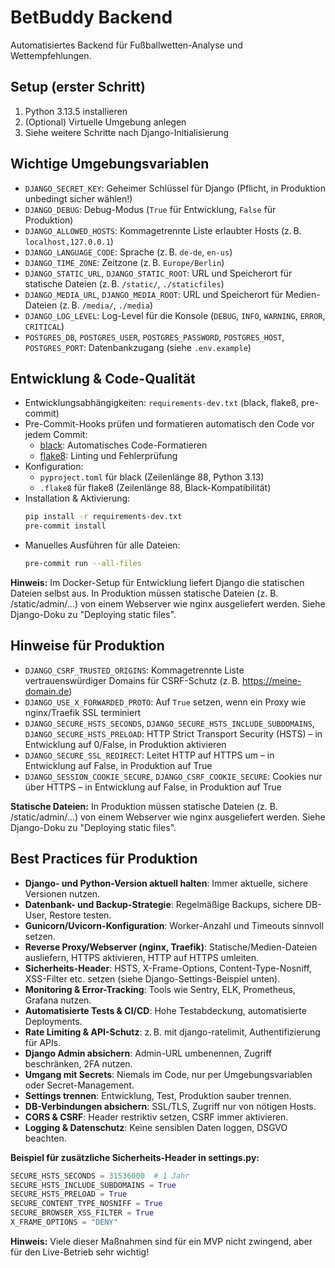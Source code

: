 # BetBuddy Backend

Automatisiertes Backend für Fußballwetten-Analyse und Wettempfehlungen.

## Setup (erster Schritt)

1. Python 3.13.5 installieren
2. (Optional) Virtuelle Umgebung anlegen
3. Siehe weitere Schritte nach Django-Initialisierung 

## Wichtige Umgebungsvariablen

- `DJANGO_SECRET_KEY`: Geheimer Schlüssel für Django (Pflicht, in Produktion unbedingt sicher wählen!)
- `DJANGO_DEBUG`: Debug-Modus (`True` für Entwicklung, `False` für Produktion)
- `DJANGO_ALLOWED_HOSTS`: Kommagetrennte Liste erlaubter Hosts (z. B. `localhost,127.0.0.1`)
- `DJANGO_LANGUAGE_CODE`: Sprache (z. B. `de-de`, `en-us`)
- `DJANGO_TIME_ZONE`: Zeitzone (z. B. `Europe/Berlin`)
- `DJANGO_STATIC_URL`, `DJANGO_STATIC_ROOT`: URL und Speicherort für statische Dateien (z. B. `/static/`, `./staticfiles`)
- `DJANGO_MEDIA_URL`, `DJANGO_MEDIA_ROOT`: URL und Speicherort für Medien-Dateien (z. B. `/media/`, `./media`)
- `DJANGO_LOG_LEVEL`: Log-Level für die Konsole (`DEBUG`, `INFO`, `WARNING`, `ERROR`, `CRITICAL`)
- `POSTGRES_DB`, `POSTGRES_USER`, `POSTGRES_PASSWORD`, `POSTGRES_HOST`, `POSTGRES_PORT`: Datenbankzugang (siehe `.env.example`)

## Entwicklung & Code-Qualität

- Entwicklungsabhängigkeiten: `requirements-dev.txt` (black, flake8, pre-commit)
- Pre-Commit-Hooks prüfen und formatieren automatisch den Code vor jedem Commit:
  - [black](https://black.readthedocs.io/): Automatisches Code-Formatieren
  - [flake8](https://flake8.pycqa.org/): Linting und Fehlerprüfung
- Konfiguration:
  - `pyproject.toml` für black (Zeilenlänge 88, Python 3.13)
  - `.flake8` für flake8 (Zeilenlänge 88, Black-Kompatibilität)
- Installation & Aktivierung:
  ```bash
  pip install -r requirements-dev.txt
  pre-commit install
  ```
- Manuelles Ausführen für alle Dateien:
  ```bash
  pre-commit run --all-files
  ``` 
**Hinweis:** Im Docker-Setup für Entwicklung liefert Django die statischen Dateien selbst aus. In Produktion müssen statische Dateien (z. B. /static/admin/...) von einem Webserver wie nginx ausgeliefert werden. Siehe Django-Doku zu "Deploying static files". 

## Hinweise für Produktion

- `DJANGO_CSRF_TRUSTED_ORIGINS`: Kommagetrennte Liste vertrauenswürdiger Domains für CSRF-Schutz (z. B. https://meine-domain.de)
- `DJANGO_USE_X_FORWARDED_PROTO`: Auf `True` setzen, wenn ein Proxy wie nginx/Traefik SSL terminiert
- `DJANGO_SECURE_HSTS_SECONDS`, `DJANGO_SECURE_HSTS_INCLUDE_SUBDOMAINS`, `DJANGO_SECURE_HSTS_PRELOAD`: HTTP Strict Transport Security (HSTS) – in Entwicklung auf 0/False, in Produktion aktivieren
- `DJANGO_SECURE_SSL_REDIRECT`: Leitet HTTP auf HTTPS um – in Entwicklung auf False, in Produktion auf True
- `DJANGO_SESSION_COOKIE_SECURE`, `DJANGO_CSRF_COOKIE_SECURE`: Cookies nur über HTTPS – in Entwicklung auf False, in Produktion auf True
  
**Statische Dateien:** In Produktion müssen statische Dateien (z. B. /static/admin/...) von einem Webserver wie nginx ausgeliefert werden. Siehe Django-Doku zu "Deploying static files". 

## Best Practices für Produktion

- **Django- und Python-Version aktuell halten**: Immer aktuelle, sichere Versionen nutzen.
- **Datenbank- und Backup-Strategie**: Regelmäßige Backups, sichere DB-User, Restore testen.
- **Gunicorn/Uvicorn-Konfiguration**: Worker-Anzahl und Timeouts sinnvoll setzen.
- **Reverse Proxy/Webserver (nginx, Traefik)**: Statische/Medien-Dateien ausliefern, HTTPS aktivieren, HTTP auf HTTPS umleiten.
- **Sicherheits-Header**: HSTS, X-Frame-Options, Content-Type-Nosniff, XSS-Filter etc. setzen (siehe Django-Settings-Beispiel unten).
- **Monitoring & Error-Tracking**: Tools wie Sentry, ELK, Prometheus, Grafana nutzen.
- **Automatisierte Tests & CI/CD**: Hohe Testabdeckung, automatisierte Deployments.
- **Rate Limiting & API-Schutz**: z. B. mit django-ratelimit, Authentifizierung für APIs.
- **Django Admin absichern**: Admin-URL umbenennen, Zugriff beschränken, 2FA nutzen.
- **Umgang mit Secrets**: Niemals im Code, nur per Umgebungsvariablen oder Secret-Management.
- **Settings trennen**: Entwicklung, Test, Produktion sauber trennen.
- **DB-Verbindungen absichern**: SSL/TLS, Zugriff nur von nötigen Hosts.
- **CORS & CSRF**: Header restriktiv setzen, CSRF immer aktivieren.
- **Logging & Datenschutz**: Keine sensiblen Daten loggen, DSGVO beachten.

**Beispiel für zusätzliche Sicherheits-Header in settings.py:**
```python
SECURE_HSTS_SECONDS = 31536000  # 1 Jahr
SECURE_HSTS_INCLUDE_SUBDOMAINS = True
SECURE_HSTS_PRELOAD = True
SECURE_CONTENT_TYPE_NOSNIFF = True
SECURE_BROWSER_XSS_FILTER = True
X_FRAME_OPTIONS = "DENY"
```

**Hinweis:** Viele dieser Maßnahmen sind für ein MVP nicht zwingend, aber für den Live-Betrieb sehr wichtig! 